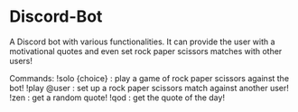 ﻿# Discord-Bot
A Discord bot with various functionalities. It can provide the user with a motivational quotes and even set rock paper scissors matches with other users!

Commands: 
!solo {choice} : play a game of rock paper scissors against the bot!
!play @user : set up a rock paper scissors match against another user!
!zen : get a random quote!
!qod : get the quote of the day!
